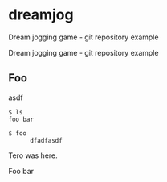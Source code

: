 # dreamjog

Dream jogging game - git repository example

Dream jogging game - git repository example

## Foo 

asdf

    $ ls
    foo bar

    $ foo
          dfadfasdf

Tero was here. 

Foo bar
